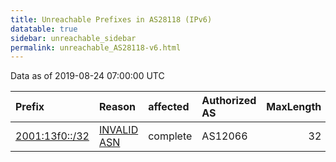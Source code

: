```yaml
---
title: Unreachable Prefixes in AS28118 (IPv6)
datatable: true
sidebar: unreachable_sidebar
permalink: unreachable_AS28118-v6.html
---
```


Data as of 2019-08-24 07:00:00 UTC


<div class="datatable-begin"></div>

| Prefix                                                 | Reason                                                                                                | affected   | Authorized AS   |   MaxLength | Anchor                                         |   unreachable /48s |
|:-------------------------------------------------------|:------------------------------------------------------------------------------------------------------|:-----------|:----------------|------------:|:-----------------------------------------------|-------------------:|
| [2001:13f0::/32](https://stat.ripe.net/2001:13f0::/32) | [INVALID ASN](https://rpki-validator.ripe.net/announcement-preview?asn=AS28118&prefix=2001:13f0::/32) | complete   | AS12066         |          32 | [LACNIC](unreachable_LACNIC_RPKI_Root-v6.html) |              65536 |

<div class="datatable-end"></div>